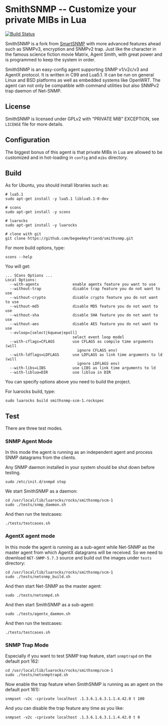 # SmithSNMP -- Customize your private MIBs in Lua 

[![Build Status](https://travis-ci.org/begeekmyfriend/smithsnmp.svg?branch=master)](https://travis-ci.org/begeekmyfriend/smithsnmp)

SmithSNMP is a fork from [SmartSNMP](https://github.com/credosemi/smartsnmp)
with more advanced features ahead such as SNMPv3, encryption and SNMPv2 trap.
Just like the character in the famous science fiction movie Matrix, Agent Smith,
with great power and is programmed to keep the system in order.

SmithSNMP is an easy-config agent supporting SNMP v1/v2c/v3 and AgentX
protocol. It is written in C99 and Lua5.1. It can be run on general Linux and
BSD platforms as well as embedded systems like OpenWRT. The agent can not only
be compatible with command utilities but also SNMPv2 trap daemon of Net-SNMP.

## License

SmithSNMP is licensed under GPLv2 with "PRIVATE MIB" EXCEPTION, see `LICENSE` 
file for more details.

## Configuration

The biggest bonus of this agent is that private MIBs in Lua are allowed to be
customized and in hot-loading in `config` and `mibs` directory.

## Build

As for Ubuntu, you should install libraries such as:

    # lua5.1
    sudo apt-get install -y lua5.1 liblua5.1-0-dev

    # scons
    sudo apt-get install -y scons

    # luarocks
    sudo apt-get install -y luarocks

    # clone with git
    git clone https://github.com/begeekmyfriend/smithsnmp.git

For more build options, type:

    scons --help

You will get:

    ... SCons Options ...
    Local Options:
      --with-agentx               enable agentx feature you want to use
      --without-trap              disable trap feature you do not want to use
      --without-crypto            disable crypto feature you do not want to use
      --without-md5               disable MD5 feature you do not want to use
      --without-sha               disable SHA feature you do not want to use
      --without-aes               disable AES feature you do not want to use
      --evloop=[select|kqueue|epoll]
                                  select event loop model
      --with-cflags=CFLAGS        use CFLAGS as compile time arguments (will
                                    ignore CFLAGS env)
      --with-ldflags=LDFLAGS      use LDFLAGS as link time arguments to ld (will
                                    ignore LDFLAGS env)
      --with-libs=LIBS            use LIBS as link time arguments to ld
      --with-liblua=DIR           use liblua in DIR

You can specify options above you need to build the project.

For luarocks build, type:

    sudo luarocks build smithsnmp-scm-1.rockspec

## Test

There are three test modes.

### SNMP Agent Mode

In this mode the agent is running as an independent agent and process SNMP
datagrams from the clients.

Any SNMP daemon installed in your system should be shut down before testing.

    sudo /etc/init.d/snmpd stop

We start SmithSNMP as a daemon:

    cd /usr/local/lib/luarocks/rocks/smithsnmp/scm-1
    sudo ./tests/snmp_daemon.sh

And then run the testcases:

    ./tests/testcases.sh

### AgentX agent mode

In this mode the agent is running as a sub-agent while Net-SNMP as the
master agent from which AgentX datagrams will be received. So we need to
download `NET-SNMP-5.7.3` source and build out the images under `tests`
directory:

    cd /usr/local/lib/luarocks/rocks/smithsnmp/scm-1
    sudo ./tests/netsnmp_build.sh

And then start Net-SNMP as the master agent:

    sudo ./tests/netsnmpd.sh

And then start SmithSNMP as a sub-agent:

    sudo ./tests/agentx_daemon.sh

And then run the testcases:

    ./tests/testcases.sh

### SNMP Trap Mode

Especially if you want to test SNMP trap feature, start `snmptrapd` on the
default port 162:

    cd /usr/local/lib/luarocks/rocks/smithsnmp/scm-1
    sudo ./tests/netsnmptrapd.sh

Now enable the trap feature when SmithSNMP is running as an agent on the
default port 161):

    snmpset -v2c -cprivate localhost .1.3.6.1.6.3.1.1.4.42.0 t 100

And you can disable the trap feature any time as you like:

    snmpset -v2c -cprivate localhost .1.3.6.1.6.3.1.1.4.42.0 t 0

